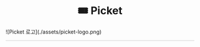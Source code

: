 

<h1 align="center">🎟️ Picket</h1>
![Picket 로고](./assets/picket-logo.png)
<hr style="height:0.5px;border:none;background-color:#ccc;">
